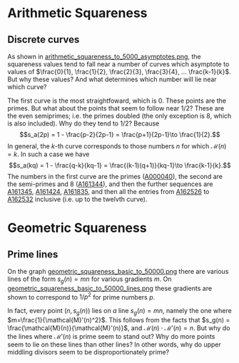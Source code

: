 # Arithmetic Squareness
## Discrete curves
As shown in [arithmetic_squareness_to_5000_asymptotes.png](../src/img/graphs/arithmetic_squareness_to_5000_asymptotes.png), the squareness values tend to fall near a number of curves which asymptote to values of $\frac{0}{1}, \frac{1}{2}, \frac{2}{3}, \frac{3}{4}, ... \frac{k-1}{k}$. But why these values? And what determines which number will lie near which curve?

The first curve is the most straightfoward, which is 0. These points are the primes. But what about the points that seem to follow near $1/2$? These are the even semiprimes; i.e. the primes doubled (the only exception is 8, which is also included). Why do they tend to $1/2$? Because
$$s_a(2p) = 1 - \frac{p-2}{2p-1} = \frac{p+1}{2p-1}\to \frac{1}{2}.$$
In general, the $k$-th curve corresponds to those numbers $n$ for which $\mathcal{M}(n)=k$. In such a case we have
$$s_a(kq) = 1 - \frac{q-k}{kq-1} = \frac{(k-1)(q+1)}{kq-1}\to \frac{k-1}{k}.$$
The numbers in the first curve are the primes ([A000040](https://oeis.org/A000040)), the second are the semi-primes and 8 ([A161344](https://oeis.org/A161344)), and then the further sequences are [A161345](https://oeis.org/A161345), [A161424](https://oeis.org/A161424), [A161835](https://oeis.org/A161835), and then all the entries from [A162526](https://oeis.org/A162526) to [A162532](https://oeis.org/A162532) inclusive (i.e. up to the twelvth curve).

# Geometric Squareness
## Prime lines
On the graph [geometric_squareness_basic_to_50000.png](..\src\img\graphs\geometric_squareness_basic_to_50000.png) there are various lines of the form $s_g(n)= mn$ for various gradients $m$. On [geometric_squareness_basic_to_50000_lines.png](..\src\img\graphs\geometric_squareness_basic_to_50000_lines.png) these gradients are shown to correspond to $1/p^{2}$ for prime numbers $p$.

In fact, every point $(n, s_{g}(n))$ lies on _a_ line $s_g(n)= mn$, namely the one where $m=\frac{1}{\mathcal{M}'(n)^2}$. This follows from the facts that $s_g(n) = \frac{\mathcal{M}(n)}{\mathcal{M}'(n)}$, and $\mathcal{M}(n)\cdot \mathcal{M}'(n) =n$. But why do the lines where $\mathcal{M}'(n)$ is prime seem to stand out? Why do more points seem to lie on these lines than other lines? In other words, why do upper middling divisors seem to be disproportionately prime?